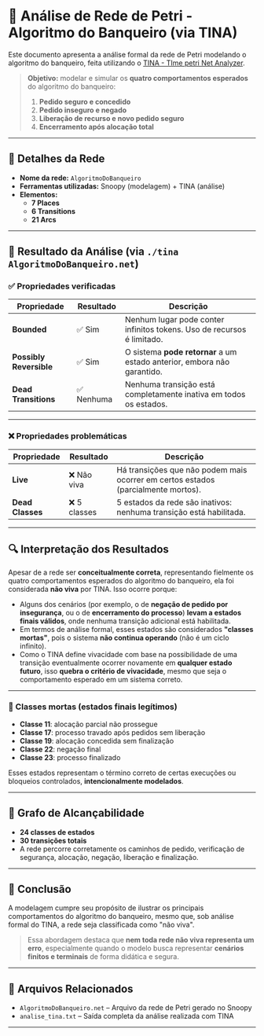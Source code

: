 # 🔐 Análise de Rede de Petri - Algoritmo do Banqueiro (via TINA)

Este documento apresenta a análise formal da rede de Petri modelando o algoritmo do banqueiro, feita utilizando o [TINA - TIme petri Net Analyzer](https://projects.laas.fr/tina/).

> **Objetivo:** modelar e simular os **quatro comportamentos esperados** do algoritmo do banqueiro:
>
> 1. **Pedido seguro e concedido**
> 2. **Pedido inseguro e negado**
> 3. **Liberação de recurso e novo pedido seguro**
> 4. **Encerramento após alocação total**

---

## 📄 Detalhes da Rede

- **Nome da rede:** `AlgoritmoDoBanqueiro`
- **Ferramentas utilizadas:** Snoopy (modelagem) + TINA (análise)
- **Elementos:**
  - **7 Places**
  - **6 Transitions**
  - **21 Arcs**

---

## 🧪 Resultado da Análise (via `./tina AlgoritmoDoBanqueiro.net`)

### ✅ Propriedades verificadas

| Propriedade              | Resultado         | Descrição                                                                 |
|--------------------------|-------------------|---------------------------------------------------------------------------|
| **Bounded**              | ✅ Sim             | Nenhum lugar pode conter infinitos tokens. Uso de recursos é limitado.   |
| **Possibly Reversible**  | ✅ Sim             | O sistema **pode retornar** a um estado anterior, embora não garantido.  |
| **Dead Transitions**     | ✅ Nenhuma         | Nenhuma transição está completamente inativa em todos os estados.        |

---

### ❌ Propriedades problemáticas

| Propriedade              | Resultado        | Descrição                                                                 |
|--------------------------|------------------|---------------------------------------------------------------------------|
| **Live**                 | ❌ Não viva       | Há transições que não podem mais ocorrer em certos estados (parcialmente mortos). |
| **Dead Classes**         | ❌ 5 classes      | 5 estados da rede são inativos: nenhuma transição está habilitada.       |

---

## 🔍 Interpretação dos Resultados

Apesar de a rede ser **conceitualmente correta**, representando fielmente os quatro comportamentos esperados do algoritmo do banqueiro, ela foi considerada **não viva** por TINA. Isso ocorre porque:

- Alguns dos cenários (por exemplo, o de **negação de pedido por insegurança**, ou o de **encerramento do processo**) **levam a estados finais válidos**, onde nenhuma transição adicional está habilitada.
- Em termos de análise formal, esses estados são considerados **"classes mortas"**, pois o sistema **não continua operando** (não é um ciclo infinito).
- Como o TINA define vivacidade com base na possibilidade de uma transição eventualmente ocorrer novamente em **qualquer estado futuro**, isso **quebra o critério de vivacidade**, mesmo que seja o comportamento esperado em um sistema correto.

---

### 🧩 Classes mortas (estados finais legítimos)

- **Classe 11**: alocação parcial não prossegue
- **Classe 17**: processo travado após pedidos sem liberação
- **Classe 19**: alocação concedida sem finalização
- **Classe 22**: negação final
- **Classe 23**: processo finalizado

Esses estados representam o término correto de certas execuções ou bloqueios controlados, **intencionalmente modelados**.

---

## 🔁 Grafo de Alcançabilidade

- **24 classes de estados**
- **30 transições totais**
- A rede percorre corretamente os caminhos de pedido, verificação de segurança, alocação, negação, liberação e finalização.

---

## 🧠 Conclusão

A modelagem cumpre seu propósito de ilustrar os principais comportamentos do algoritmo do banqueiro, mesmo que, sob análise formal do TINA, a rede seja classificada como "não viva".

> Essa abordagem destaca que **nem toda rede não viva representa um erro**, especialmente quando o modelo busca representar **cenários finitos e terminais** de forma didática e segura.

---

## 📁 Arquivos Relacionados

- `AlgoritmoDoBanqueiro.net` – Arquivo da rede de Petri gerado no Snoopy
- `analise_tina.txt` – Saída completa da análise realizada com TINA

---

